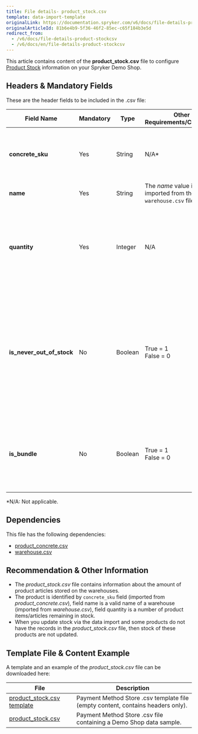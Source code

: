 ```yaml
---
title: File details- product_stock.csv
template: data-import-template
originalLink: https://documentation.spryker.com/v6/docs/file-details-product-stockcsv
originalArticleId: 81b6e4b9-5f36-46f2-85ec-c65f184b3e5d
redirect_from:
  - /v6/docs/file-details-product-stockcsv
  - /v6/docs/en/file-details-product-stockcsv
---
```


This article contains content of the **product_stock.csv** file to configure [Product Stock](https://documentation.spryker.com/v6/docs/multiple-warehouse-stock) information on your Spryker Demo Shop.

## Headers & Mandatory Fields 
These are the header fields to be included in the .csv file:

| Field Name | Mandatory | Type | Other Requirements/Comments | Description |
| --- | --- | --- | --- | --- |
| **concrete_sku** | Yes | String |N/A* | SKU reference that identifies the concrete product. |
| **name** | Yes | String |	The *name* value is imported from the `warehouse.csv` file. |  |
| **quantity** | Yes | Integer |N/A | Number of product items remaining in stock. The number of articles available in the warehouse. |
| **is_never_out_of_stock** | No | Boolean |True = 1<br>False = 0 | Used for non-tangible products that never run out-of-stock (i.e. a software licence, a service, etc.). The value must be 1 (*true*) if it is a non-tangible product. |
| **is_bundle** | No | Boolean |True = 1<br>False = 0 | Indicates if the product is a a bundle or not. The value will be equal to 1 (*true*) if the product is a bundle. |
*N/A: Not applicable.

## Dependencies

This file has the following dependencies:

* [product_concrete.csv](/docs/scos/dev/data-import/{{page.version}}/data-import-categories/catalog-setup/products/file-details-product-concrete.csv.html)
* [warehouse.csv](/docs/scos/dev/data-import/{{page.version}}/data-import-categories/commerce-setup/file-details-warehouse.csv.html)

## Recommendation & Other Information

* The *product_stock.csv* file contains information about the amount of product articles stored on the warehouses. 
* The product is identified by `concrete_sku` field (imported from *product_concrete.csv*), field name is a valid name of a warehouse (imported from *warehouse.csv*), field quantity is a number of product items/articles remaining in stock. 
* When you update stock via the data import and some products do not have the records in the *product_stock.csv*  file, then stock of these products are not updated.

## Template File & Content Example
A template and an example of the *product_stock.csv*  file can be downloaded here:

| File | Description |
| --- | --- |
| [product_stock.csv template](https://spryker.s3.eu-central-1.amazonaws.com/docs/Developer+Guide/Back-End/Data+Manipulation/Data+Ingestion/Data+Import/Data+Import+Categories/Catalog+Setup/Stocks/Template+product_stock.csv) | Payment Method Store .csv template file (empty content, contains headers only). |
| [product_stock.csv](https://spryker.s3.eu-central-1.amazonaws.com/docs/Developer+Guide/Back-End/Data+Manipulation/Data+Ingestion/Data+Import/Data+Import+Categories/Catalog+Setup/Stocks/product_stock.csv) | Payment Method Store .csv file containing a Demo Shop data sample. |
